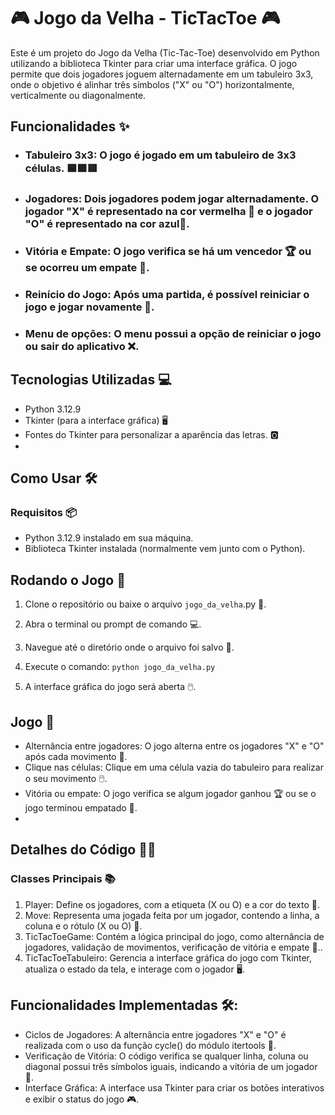 #  🎮 Jogo da Velha - TicTacToe 🎮
Este é um projeto do Jogo da Velha (Tic-Tac-Toe) desenvolvido em Python utilizando a biblioteca
Tkinter para criar uma interface gráfica. O jogo permite que dois jogadores joguem alternadamente 
em um tabuleiro 3x3, onde o objetivo é alinhar três símbolos ("X" ou "O") horizontalmente, 
verticalmente ou diagonalmente.


## Funcionalidades ✨

- ### Tabuleiro 3x3: O jogo é jogado em um tabuleiro de 3x3 células. 🟦🟩🟥
- ### Jogadores: Dois jogadores podem jogar alternadamente. O jogador "X" é representado na cor vermelha 🔴 e o jogador "O" é representado na cor azul🔵.
- ### Vitória e Empate: O jogo verifica se há um vencedor  🏆  ou se ocorreu um empate 🤝.
- ### Reinício do Jogo: Após uma partida, é possível reiniciar o jogo e jogar novamente 🔄.
- ### Menu de opções: O menu possui a opção de reiniciar o jogo ou sair do aplicativo ❌.

## Tecnologias Utilizadas 💻

- Python 3.12.9
- Tkinter (para a interface gráfica) 🖥️
- Fontes do Tkinter para personalizar a aparência das letras. 🅾️
- 
 ##  Como Usar 🛠️
### Requisitos 📦

- Python 3.12.9 instalado em sua máquina.
- Biblioteca Tkinter instalada (normalmente vem junto com o Python). 

## Rodando o Jogo 🚀

1. Clone o repositório ou baixe o arquivo ``jogo_da_velha``.py 📂.
2. Abra o terminal ou prompt de comando 💻.
3. Navegue até o diretório onde o arquivo foi salvo 📍.
4. Execute o comando:
```` python jogo_da_velha.py ````

5. A interface gráfica do jogo será aberta 🖱️.

## Jogo 🎲
- Alternância entre jogadores: O jogo alterna entre os jogadores "X" e "O" após cada movimento 🔄.
- Clique nas células: Clique em uma célula vazia do tabuleiro para realizar o seu movimento 🖱️.
- Vitória ou empate: O jogo verifica se algum jogador ganhou 🏆 ou se o jogo terminou empatado 🤝.
- 
## Detalhes do Código 🧑‍💻
### Classes Principais 📚

1. Player: Define os jogadores, com a etiqueta (X ou O) e a cor do texto 🎨.
2. Move: Representa uma jogada feita por um jogador, contendo a linha, a coluna e o rótulo (X ou O) 🔢.
3. TicTacToeGame: Contém a lógica principal do jogo, como alternância de jogadores, validação de movimentos, verificação de vitória e empate  🧠..
4. TicTacToeTabuleiro: Gerencia a interface gráfica do jogo com Tkinter, atualiza o estado da tela, e interage com o jogador 🖥️.

## Funcionalidades Implementadas 🛠️: 

- Ciclos de Jogadores: A alternância entre jogadores "X" e "O" é realizada com o uso da função cycle() do módulo itertools  🔁.
- Verificação de Vitória: O código verifica se qualquer linha, coluna ou diagonal possui três símbolos iguais, indicando a vitória de um jogador 🎯.
- Interface Gráfica: A interface usa Tkinter para criar os botões interativos e exibir o status do jogo 🎮.